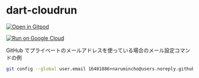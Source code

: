 # dart-cloudrun

[![Open in Gitpod](https://gitpod.io/button/open-in-gitpod.svg)](https://gitpod.io#https://github.com/narumincho/dart-cloudrun)

[![Run on Google Cloud](https://deploy.cloud.run/button.svg)](https://deploy.cloud.run/?git_repo=https://github.com/narumincho/dart-cloudrun)

GitHub でプライベートのメールアドレスを使っている場合のメール設定コマンドの例

```bash
git config --global user.email 16481886+narumincho@users.noreply.github.com
```
